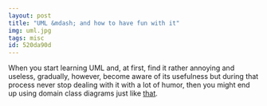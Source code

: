 ```yaml
---
layout: post
title: "UML &mdash; and how to have fun with it"
img: uml.jpg
tags: misc
id: 520da90d
---
```


When you start learning UML and, at first, find it rather annoying and useless, gradually, however, become aware of its usefulness but during that process never stop dealing with it with a lot of humor, then you might end up using domain class diagrams just like 
[that](static/img/blog/umltroll.gif).